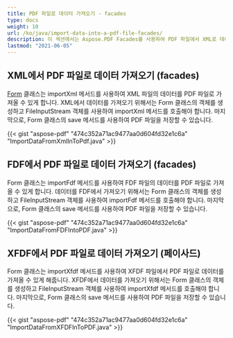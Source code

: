```yaml
---
title: PDF 파일로 데이터 가져오기 - facades
type: docs
weight: 10
url: /ko/java/import-data-into-a-pdf-file-facades/
description: 이 섹션에서는 Aspose.PDF Facades를 사용하여 PDF 파일에서 XML로 데이터를 가져오는 방법을 설명합니다.
lastmod: "2021-06-05"
---
```


## XML에서 PDF 파일로 데이터 가져오기 (facades)

[Form](https://reference.aspose.com/pdf/java/com.aspose.pdf.facades/Form) 클래스는 importXml 메서드를 사용하여 XML 파일의 데이터를 PDF 파일로 가져올 수 있게 합니다. XML에서 데이터를 가져오기 위해서는 Form 클래스의 객체를 생성하고 FileInputStream 객체를 사용하여 importXml 메서드를 호출해야 합니다. 마지막으로, Form 클래스의 save 메서드를 사용하여 PDF 파일을 저장할 수 있습니다.

{{< gist "aspose-pdf" "474c352a71ac9477aa0d604fd32e1c6a" "ImportDataFromXmlInToPdf.java" >}}

## FDF에서 PDF 파일로 데이터 가져오기 (facades)

Form 클래스는 importFdf 메서드를 사용하여 FDF 파일의 데이터를 PDF 파일로 가져올 수 있게 합니다.
 데이터를 FDF에서 가져오기 위해서는 Form 클래스의 객체를 생성하고 FileInputStream 객체를 사용하여 importFdf 메서드를 호출해야 합니다. 마지막으로, Form 클래스의 save 메서드를 사용하여 PDF 파일을 저장할 수 있습니다.

{{< gist "aspose-pdf" "474c352a71ac9477aa0d604fd32e1c6a" "ImportDataFromFDFIntoPDF.java" >}}

## XFDF에서 PDF 파일로 데이터 가져오기 (페이사드)

Form 클래스는 importXfdf 메서드를 사용하여 XFDF 파일에서 PDF 파일로 데이터를 가져올 수 있게 해줍니다. XFDF에서 데이터를 가져오기 위해서는 Form 클래스의 객체를 생성하고 FileInputStream 객체를 사용하여 importXfdf 메서드를 호출해야 합니다. 마지막으로, Form 클래스의 save 메서드를 사용하여 PDF 파일을 저장할 수 있습니다.

{{< gist "aspose-pdf" "474c352a71ac9477aa0d604fd32e1c6a" "ImportDataFromXFDFInToPDF.java" >}}